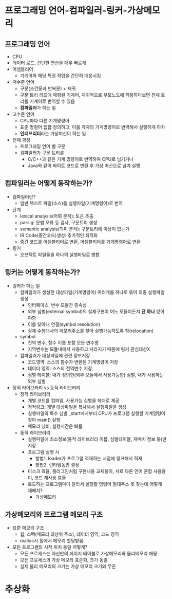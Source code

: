 # 프로그래밍 언어-컴파일러-링커-가상메모리
## 프로그래밍 언어
- CPU
 - 데이터 로드, 간단한 연산을 매우 빠르게
- 어셈블리어
  - 기계어와 해당 특정 작업을 간단히 대응시킴
- 저수준 언어
  - 구문(조건문과 반복문) + 재귀
  - 구문 트리 리프에 매핑된 기계어, 재귀적으로 부모노드에 적용하다보면 전체 트리를 기계어로 번역할 수 있음
  - **컴파일러**가 하는 일
- 고수준 언어
  - CPU마다 다른 기계명령어
  - 표준 명령어 집합 정의하고, 이를 각자의 기계명령어로 번역해서 실행하게 하자
  - **인터프리터**라는 가상머신이 하는 일
- 전체 과정
  - 프로그래밍 언어 별 구문
  - 컴파일러가 구문 트리를
    - C/C++과 같은 기계 명령어로 번역하여 CPU로 넘기거나
    - Java와 같이 바이트 코드로 변환 후 가상 머신으로 넘겨 실행 

## 컴파일러는 어떻게 동작하는가?
- 컴파일러란?
  - 일반 텍스트 파일(소스)를 실행파일(기계명령어)로 번역
- 단계
  - lexical analysis(어휘 분석): 토큰 추출
  - parsig: 문법 오류 등 검사, 구문트리 생성
  - semantic analysis(의미 분석): 구문트리에 이상이 없는가
  - IR Code(중간코드)생성: 추가적인 최적화
  - 중간 코드를 어셈블리어로 변환, 어셈블리어를 기계명령어로 변환
- 링커
  - 오브젝트 파일들을 하나의 실행파일로 병합

## 링커는 어떻게 동작하는가?
- 링커가 하는 일
  - 컴파일러가 생성한 대상파일(기계명령어) 여러개를 하나로 묶어 최종 실행파일 생성
    - 인터페이스, 변수 모듈간 종속성
    - 외부 심벌(external symbol)의 실제구현이 어느 모듈이든지 **단 하나** 있어야함
    - 이를 찾아내 연결(symbol resolution)
    - 실제 수행대사의 메모리주소를 찾아 실행가능하도록 함(relocation)
  - symbol
    - 전역 변수, 함수 이름 포함 모든 변수명
    - 지역변수는 모듈내에서 사용하고 사라지기 때문에 링커 관심대상X
  - 컴파일러가 대상파일에 관련 정보저장
    - 코드영역: 소스의 함수가 변환된 기계명령어 저장
    - 데이터 영역: 소스의 전역변수 저장
    - 심벌 테이블: 내가 정의한(외부 모듈에서 사용가능한) 심벌, 내가 사용하는 외부 심벌
- 정적 라이브러리 vs 동적 라이브러리
  - 정적 라이브러리
    - 개별 코드를 컴파일, 사용가능 심벌을 헤더로 제공
    - 정적링크: 개별 대상파일을 복사해서 실행파일을 생성
    - 실행파일의 특수 심벌 _start에서부터 CPU가 프로그램 실행할 기계명령어 찾아 main() 실행 
    - 메모리 낭비, 실행시간은 빠름
  - 동적 라이브러리
    - 실행파일에 최소정보(동적 라이브러리 이름, 심벌테이블, 재배치 정보 등)만 저장
    - 프로그램 실행 시
      - 방법1. loader가 프로그램 적재하는 시점에 링크해서 적재
      - 방법2. 런타임동안 결정
    - 디스크 효율, 플러그인처럼 구현내용 교체용이, 서로 다른 언어 혼합 사용용이, 코드 재사용 효율
    - 로드하는 프로그램마다 달라서 실행할 명령어 절대주소 못 찾는데 어떻게 재배치?
      - 가상메모리
     
## 가상메모리와 프로그램 메모리 구조
- 표준 메모리 구조
  - 힙, 스택(메모리 최상위 주소), 데이터 영역, 코드 영역
  - malloc시 힙에서 메모리 할당받음
- 모든 프로그램의 시작 위치 동일 어떻게?
  - 모든 프로세스는 자신만의 페이지 테이블로 가상메모리와 물리메모리 매핑
  - 모든 프로세스의 가상 메모리 표준화, 크기 동일
  - 실제 물리 메모리의 크기는 가상 메모리 크기와 무관
 

# 추상화
